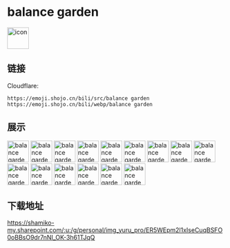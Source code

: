 # balance garden
<img src="https://emoji.shojo.cn/bili/src/balance garden/icon.png" width="50" height="50" alt="icon">

## 链接
Cloudflare:
```
https://emoji.shojo.cn/bili/src/balance garden
https://emoji.shojo.cn/bili/webp/balance garden
```
## 展示
<img src="https://emoji.shojo.cn/bili/src/balance garden/balance garden-买买买.png" width="50" height="50" alt="balance garden-买买买">
<img src="https://emoji.shojo.cn/bili/src/balance garden/balance garden-哼.png" width="50" height="50" alt="balance garden-哼">
<img src="https://emoji.shojo.cn/bili/src/balance garden/balance garden-思考.png" width="50" height="50" alt="balance garden-思考">
<img src="https://emoji.shojo.cn/bili/src/balance garden/balance garden-共享快乐.png" width="50" height="50" alt="balance garden-共享快乐">
<img src="https://emoji.shojo.cn/bili/src/balance garden/balance garden-冲鸭.png" width="50" height="50" alt="balance garden-冲鸭">
<img src="https://emoji.shojo.cn/bili/src/balance garden/balance garden-哭哭.png" width="50" height="50" alt="balance garden-哭哭">
<img src="https://emoji.shojo.cn/bili/src/balance garden/balance garden-好耶.png" width="50" height="50" alt="balance garden-好耶">
<img src="https://emoji.shojo.cn/bili/src/balance garden/balance garden-嗨嗨嗨.png" width="50" height="50" alt="balance garden-嗨嗨嗨">
<img src="https://emoji.shojo.cn/bili/src/balance garden/balance garden-记下来.png" width="50" height="50" alt="balance garden-记下来">
<img src="https://emoji.shojo.cn/bili/src/balance garden/balance garden-惊了.png" width="50" height="50" alt="balance garden-惊了">
<img src="https://emoji.shojo.cn/bili/src/balance garden/balance garden-爱你.png" width="50" height="50" alt="balance garden-爱你">
<img src="https://emoji.shojo.cn/bili/src/balance garden/balance garden-晚安.png" width="50" height="50" alt="balance garden-晚安">
<img src="https://emoji.shojo.cn/bili/src/balance garden/balance garden-打call.png" width="50" height="50" alt="balance garden-打call">
<img src="https://emoji.shojo.cn/bili/src/balance garden/balance garden-送你.png" width="50" height="50" alt="balance garden-送你">
<img src="https://emoji.shojo.cn/bili/src/balance garden/balance garden-送你fafa.png" width="50" height="50" alt="balance garden-送你fafa">

## 下载地址

https://shamiko-my.sharepoint.com/:u:/g/personal/img_yuru_pro/ER5WEpm2l1xIseCuqBSFO0oBBsO9dr7nNI_OK-3h61TJqQ